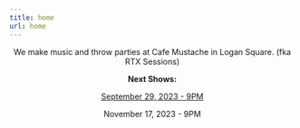 ```yaml
---
title: home
url: home
---
```


<div align="center">
	<p>
        We make music and throw parties at Cafe Mustache in Logan Square. (fka RTX Sessions)<br>
	</p>
	<p>
        <strong>Next Shows:</strong>
	</p>
	<p>
        <a href="https://fb.me/e/3Q7nvXPdS">September 29, 2023 - 9PM</a> 
	</p>
	<p>
        November 17, 2023 - 9PM
	</p>
</div>

